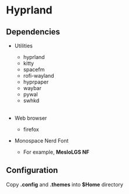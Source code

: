 # Hyprland

## Dependencies

- Utilities

  - hyprland
  - kitty
  - spacefm
  - rofi-wayland
  - hyprpaper
  - waybar
  - pywal
  - swhkd
    <br><br>

- Web browser

  - firefox

- Monospace Nerd Font

  - For example, **MesloLGS NF**

## Configuration

Copy **.config** and **.themes** into **$Home** directory
